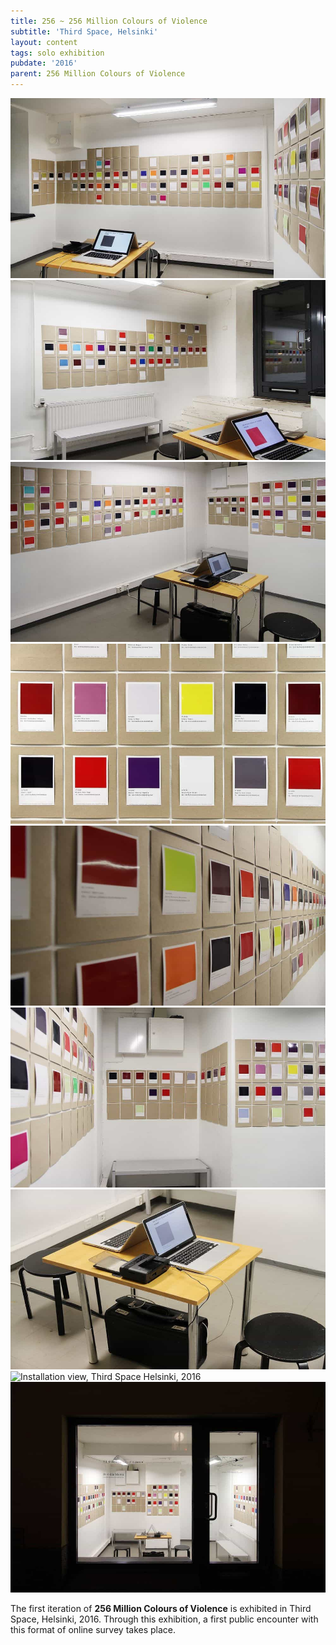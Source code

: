 ```yaml
---
title: 256 ~ 256 Million Colours of Violence
subtitle: 'Third Space, Helsinki'
layout: content
tags: solo exhibition
pubdate: '2016'
parent: 256 Million Colours of Violence
---
```

![Installation view, Third Space Helsinki, 2016](/static/img-d/ali-akbar-mehta_256-million-colours-of-violence_installation-view-01_third-space-helsinkie_2016.jpg)
![Installation view, Third Space Helsinki, 2016](/static/img-d/ali-akbar-mehta_256-million-colours-of-violence_installation-view-04_third-space-helsinkie_2016.jpg)
![Installation view, Third Space Helsinki, 2016](/static/img-d/ali-akbar-mehta_256-million-colours-of-violence_installation-view-02_third-space-helsinkie_2016.jpg)
![Installation detail, Third Space Helsinki, 2016](/static/img-d/ali-akbar-mehta_256-million-colours-of-violence_detail_third-space-helsinki_2016.jpg)
![Installation view, Third Space Helsinki, 2016](/static/img-d/ali-akbar-mehta_256-million-colours-of-violence_installation-view-06_third-space-helsinkie_2016.jpg)
![Installation view, Third Space Helsinki, 2016](/static/img-d/ali-akbar-mehta_256-million-colours-of-violence_installation-view-07_third-space-helsinkie_2016.jpg)
![Installation view, Third Space Helsinki, 2016](/static/img-d/ali-akbar-mehta_256-million-colours-of-violence_installation-view-05_third-space-helsinkie_2016.jpg)
![Installation view, Third Space Helsinki, 2016](/static/img-d/15135823_10157843135065054_7539580485712289886_n.jpg)
![Installation view, Third Space Helsinki, 2016](/static/img-d/ali-akbar-mehta_256-million-colours-of-violence_exterior-view_third-space-helsinki_2016.jpeg)

The first iteration of **256 Million Colours of Violence** is exhibited in
Third Space, Helsinki, 2016. Through this exhibition, a first public encounter
with this format of online survey takes place.
